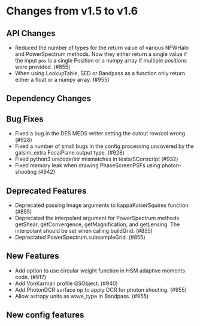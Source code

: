Changes from v1.5 to v1.6
=========================

API Changes
-----------

- Reduced the number of types for the return value of various NFWHalo and
  PowerSpectrum methods.  Now they either return a single value if the input
  `pos` is a single Position or a numpy array if multiple positions were
  provided. (#855)
- When using LookupTable, SED or Bandpass as a function only return either a
  float or a numpy array. (#955)


Dependency Changes
------------------


Bug Fixes
---------

- Fixed a bug in the DES MEDS writer setting the cutout row/col wrong. (#928)
- Fixed a number of small bugs in the config processing uncovered by the
  galsim_extra FocalPlane output type. (#928)
- Fixed python3 unicode/str mismatches in tests/SConscript (#932)
- Fixed memory leak when drawing PhaseScreenPSFs using photon-shooting (#942)


Deprecated Features
-------------------

- Deprecated passing Image arguments to kappaKaiserSquires function. (#855)
- Deprecated the interpolant argument for PowerSpectrum methods getShear,
  getConvergence, getMagnification, and getLensing.  The interpolant should
  be set when calling buildGrid. (#855)
- Deprectated PowerSpectrum.subsampleGrid. (#855)


New Features
------------

- Add option to use circular weight function in HSM adaptive moments code. (#917)
- Add VonKarman profile GSObject. (#940)
- Add PhotonDCR surface op to apply DCR for photon shooting. (#955)
- Allow astropy units as wave_type in Bandpass. (#955)


New config features
-------------------

